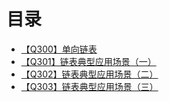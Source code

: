 # 目录
+ [【Q300】单向链表](300.html)
+ [【Q301】链表典型应用场景（一）](301.html)
+ [【Q302】链表典型应用场景（二）](302.html)
+ [【Q303】链表典型应用场景（三）](303.html)